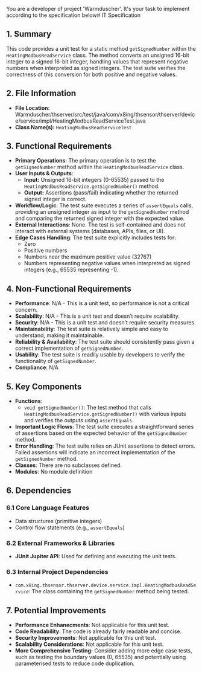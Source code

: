 You are a developer of project 'Warmduscher'. It's your task to implement according to the specification below# IT Specification

## 1. Summary
This code provides a unit test for a static method `getSignedNumber` within the `HeatingModbusReadService` class. The method converts an unsigned 16-bit integer to a signed 16-bit integer, handling values that represent negative numbers when interpreted as signed integers. The test suite verifies the correctness of this conversion for both positive and negative values.

## 2. File Information
- **File Location:** Warmduscher/thserver/src/test/java/com/x8ing/thsensor/thserver/device/service/impl/HeatingModbusReadServiceTest.java
- **Class Name(s):** `HeatingModbusReadServiceTest`

## 3. Functional Requirements
- **Primary Operations**: The primary operation is to test the `getSignedNumber` method within the `HeatingModbusReadService` class.
- **User Inputs & Outputs**:
    - **Input:** Unsigned 16-bit integers (0-65535) passed to the `HeatingModbusReadService.getSignedNumber()` method.
    - **Output:** Assertions (pass/fail) indicating whether the returned signed integer is correct.
- **Workflow/Logic**: The test suite executes a series of `assertEquals` calls, providing an unsigned integer as input to the `getSignedNumber` method and comparing the returned signed integer with the expected value.
- **External Interactions**: None. The test is self-contained and does not interact with external systems (databases, APIs, files, or UI).
- **Edge Cases Handling**: The test suite explicitly includes tests for:
    - Zero
    - Positive numbers
    - Numbers near the maximum positive value (32767)
    - Numbers representing negative values when interpreted as signed integers (e.g., 65535 representing -1).

## 4. Non-Functional Requirements
- **Performance**: N/A - This is a unit test, so performance is not a critical concern.
- **Scalability**: N/A - This is a unit test and doesn’t require scalability.
- **Security**: N/A - This is a unit test and doesn’t require security measures.
- **Maintainability**: The test suite is relatively simple and easy to understand, making it maintainable.
- **Reliability & Availability**: The test suite should consistently pass given a correct implementation of `getSignedNumber`.
- **Usability**: The test suite is readily usable by developers to verify the functionality of `getSignedNumber`.
- **Compliance**: N/A

## 5. Key Components
- **Functions**:
    - `void getSignedNumber()`: The test method that calls `HeatingModbusReadService.getSignedNumber()` with various inputs and verifies the outputs using `assertEquals`.
- **Important Logic Flows**: The test suite executes a straightforward series of assertions based on the expected behavior of the `getSignedNumber` method.
- **Error Handling**: The test suite relies on JUnit assertions to detect errors. Failed assertions will indicate an incorrect implementation of the `getSignedNumber` method.
- **Classes**: There are no subclasses defined.
- **Modules**: No module definition

## 6. Dependencies

### 6.1 Core Language Features
- Data structures (primitive integers)
- Control flow statements (e.g., `assertEquals`)

### 6.2 External Frameworks & Libraries
- **JUnit Jupiter API**: Used for defining and executing the unit tests.

### 6.3 Internal Project Dependencies
- `com.x8ing.thsensor.thserver.device.service.impl.HeatingModbusReadService`: The class containing the `getSignedNumber` method being tested.

## 7. Potential Improvements
- **Performance Enhanecments**: Not applicable for this unit test.
- **Code Readability**: The code is already fairly readable and concise.
- **Security Improvements**: Not applicable for this unit test.
- **Scalability Considerations**: Not applicable for this unit test.
- **More Comprehensive Testing:** Consider adding more edge case tests, such as testing the boundary values (0, 65535) and potentially using parameterised tests to reduce code duplication.
